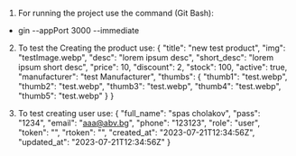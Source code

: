 1. For running the project use the command (Git Bash):
 - gin --appPort 3000 --immediate


2. To test the Creating the product use:
{
  "title": "new test product",
  "img": "testImage.webp",
  "desc": "lorem ipsum desc",
  "short_desc": "lorem ipsum short desc",
  "price": 10,
  "discount": 2,
  "stock": 100,
  "active": true,
  "manufacturer": "test Manufacturer",
  "thumbs": {
    "thumb1": "test.webp",
    "thumb2": "test.webp",
    "thumb3": "test.webp",
    "thumb4": "test.webp",
    "thumb5": "test.webp"
  }
}

3. To test creating user use:
{
  "full_name": "spas cholakov",
  "pass": "1234",
  "email": "aaa@abv.bg",
  "phone": "123123",
  "role": "user",
  "token": "",
  "rtoken": "",
  "created_at": "2023-07-21T12:34:56Z",
  "updated_at": "2023-07-21T12:34:56Z"
}
